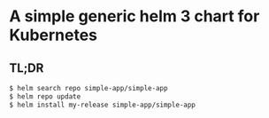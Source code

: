 # A simple generic helm 3 chart for Kubernetes

## TL;DR

```bash
$ helm search repo simple-app/simple-app
$ helm repo update
$ helm install my-release simple-app/simple-app
```